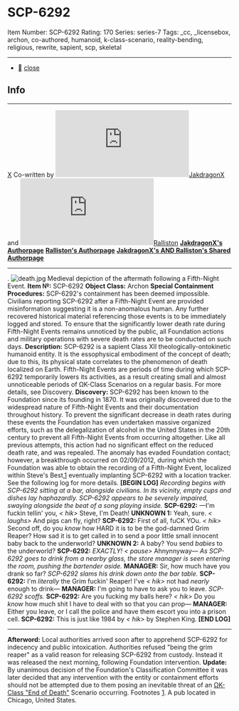 # SCP-6292
Item Number: SCP-6292
Rating: 170
Series: series-7
Tags: _cc, _licensebox, archon, co-authored, humanoid, k-class-scenario, reality-bending, religious, rewrite, sapient, scp, skeletal

---

  * [](javascript:;)
[close](javascript:;)
## Info
* * *
[X](javascript:;)
Co-written by [![JakdragonX](https://www.wikidot.com/avatar.php?userid=5588260&amp;size=small&amp;timestamp=1735053196)](http://www.wikidot.com/user:info/jakdragonx)[JakdragonX](http://www.wikidot.com/user:info/jakdragonx) and [![Ralliston](https://www.wikidot.com/avatar.php?userid=5986843&amp;size=small&amp;timestamp=1735053196)](http://www.wikidot.com/user:info/ralliston)[Ralliston](http://www.wikidot.com/user:info/ralliston)
**[JakdragonX's Authorpage](https://scp-wiki.wikidot.com/jakdragonx-rage-collection)**
**[Ralliston's Authorpage](http://scp-wiki.wikidot.com/ralliston-s-authorpage)**
**[JakdragonX's AND Ralliston's Shared Authorpage](http://scp-wiki.wikidot.com/ongoing-incident-jakdragonx-ralliston)**
* * *

.
![death.jpg](https://scp-wiki.wdfiles.com/local--files/scp-6292/death.jpg)
Medieval depiction of the aftermath following a Fifth-Night Event.
**Item №:** SCP-6292
**Object Class:** Archon
**Special Containment Procedures:** SCP-6292's containment has been deemed impossible. Civilians reporting SCP-6292 after a Fifth-Night Event are provided misinformation suggesting it is a non-anomalous human. Any further recovered historical material referencing those events is to be immediately logged and stored.
To ensure that the significantly lower death rate during Fifth-Night Events remains unnoticed by the public, all Foundation actions and military operations with severe death rates are to be conducted on such days.
**Description:** SCP-6292 is a sapient Class XII theologically-ontokinetic humanoid entity. It is the essophysical embodiment of the concept of death; due to this, its physical state correlates to the phenomenon of death localized on Earth.
Fifth-Night Events are periods of time during which SCP-6292 temporarily lowers its activities, as a result creating small and almost unnoticeable periods of ΩK-Class Scenarios on a regular basis. For more details, see Discovery.
**Discovery:** SCP-6292 has been known to the Foundation since its founding in 1870. It was originally discovered due to the widespread nature of Fifth-Night Events and their documentation throughout history. To prevent the significant decrease in death rates during these events the Foundation has even undertaken massive organized efforts, such as the delegalization of alcohol in the United States in the 20th century to prevent all Fifth-Night Events from occurring altogether. Like all previous attempts, this action had no significant effect on the reduced death rate, and was repealed.
The anomaly has evaded Foundation contact; however, a breakthrough occurred on 02/09/2012, during which the Foundation was able to obtain the recording of a Fifth-Night Event, localized within Steve's Best,[1](javascript:;) eventually implanting SCP-6292 with a location tracker. See the following log for more details.
**[BEGIN LOG]**
_Recording begins with SCP-6292 sitting at a bar, alongside civilians. In its vicinity, empty cups and dishes lay haphazardly. SCP-6292 appears to be severely impaired, swaying alongside the beat of a song playing inside._
**SCP-6292:** —I'm fuckin tellin' you, _< hik>_ Steve, I'm Death!
**UNKNOWN 1:** Yeah, sure. _< laughs>_ And pigs can fly, right?
**SCP-6292:** First of all, fuCK YOu. _< hik>_ Second off, do you _know_ how HARD it is to be the god-damned Grim Reaper? How sad it is to get called in to send a poor little small innocent baby back to the underworld?
**UNKNOWN 2:** A baby? You send _babies_ to the underworld?
**SCP-6292:** _EXACTLY!_ _< pause>_ Ahnynnyway—
_As SCP-6292 goes to drink from a nearby glass, the store manager is seen entering the room, pushing the bartender aside._
**MANAGER:** Sir, how much have you drank so far?
_SCP-6292 slams his drink down onto the bar table._
**SCP-6292:** I'm _literally_ the Grim fuckin' Reaper! I've _< hik>_ not had _nearly_ enough to drink—
**MANAGER:** I'm going to have to ask you to leave.
_SCP-6292 scoffs._
**SCP-6292:** Are you fucking my balls here? _< hik>_ Do you _know_ how much shit I have to deal with so that you can prop—
**MANAGER:** Either you leave, or I call the police and have them escort you into a prison cell.
**SCP-6292:** This is just like 1984 by _< hik>_ by Stephen King.
**[END LOG]**
* * *
**Afterword:** Local authorities arrived soon after to apprehend SCP-6292 for indecency and public intoxication. Authorities refused "being the grim reaper" as a valid reason for releasing SCP-6292 from custody. Instead it was released the next morning, following Foundation intervention.
**Update:** By unanimous decision of the Foundation's Classification Committee it was later decided that any intervention with the entity or containment efforts should not be attempted due to them posing an inevitable threat of an [ΩK-Class "End of Death"](/end-of-death-hub) Scenario occurring.
Footnotes
[1](javascript:;). A pub located in Chicago, United States.